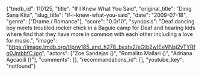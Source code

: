 {"tmdb_id": 110125, "title": "If I Knew What You Said", "original_title": "Dinig Sana Kita", "slug_title": "if-i-knew-what-you-said", "date": "2009-07-18", "genre": ["Drame / Romance"], "score": "0.0/10", "synopsis": "Deaf dancing boy meets troubled rocker chick in a Baguio camp for Deaf and hearing kids where find that they have more in common with each other including a love for music.", "image": "https://image.tmdb.org/t/p/w185_and_h278_bestv2/xGtb2wIExMNsj2vTYRfq0JmbbfC.jpg", "actors": ["Zoe Sandejas ()", "Romalito Mallari ()", "Adriana Agcaoili ()"], "comments": [], "recommandations_id": [], "youtube_key": "notfound"}